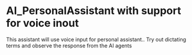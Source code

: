 # AI_PersonalAssistant with support for voice inout
This assistant will use voice input for personal assistant..
Try out dictating terms and observe the response from the AI agents
